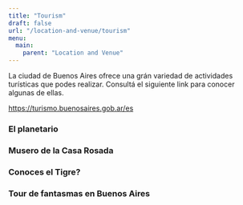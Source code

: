 ```yaml
---
title: "Tourism"
draft: false
url: "/location-and-venue/tourism"
menu:
  main:
    parent: "Location and Venue"
---
```

La ciudad de Buenos Aires ofrece una grán variedad de actividades turísticas que podes realizar. Consultá el siguiente link para conocer algunas de ellas.

https://turismo.buenosaires.gob.ar/es

### El planetario

### Musero de la Casa Rosada

### Conoces el Tigre?

### Tour de fantasmas en Buenos Aires
